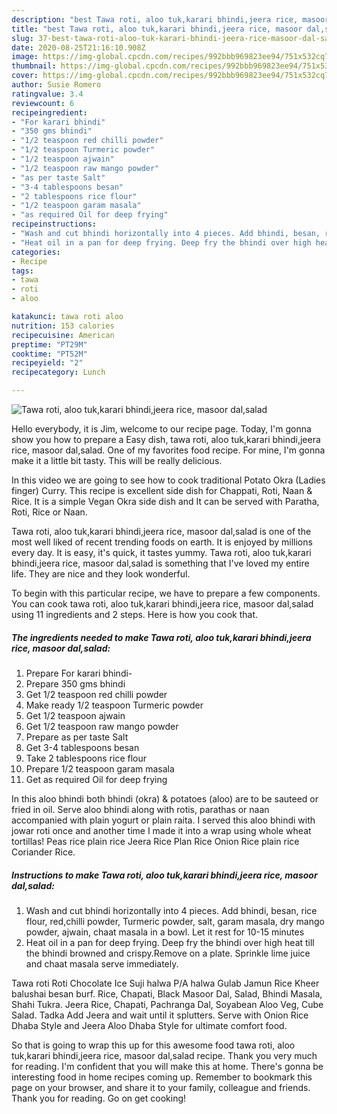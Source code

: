 ```yaml
---
description: "best Tawa roti, aloo tuk,karari bhindi,jeera rice, masoor dal,salad recipes ever | how long to cook Tawa roti, aloo tuk,karari bhindi,jeera rice, masoor dal,salad"
title: "best Tawa roti, aloo tuk,karari bhindi,jeera rice, masoor dal,salad recipes ever | how long to cook Tawa roti, aloo tuk,karari bhindi,jeera rice, masoor dal,salad"
slug: 37-best-tawa-roti-aloo-tuk-karari-bhindi-jeera-rice-masoor-dal-salad-recipes-ever-how-long-to-cook-tawa-roti-aloo-tuk-karari-bhindi-jeera-rice-masoor-dal-salad
date: 2020-08-25T21:16:10.908Z
image: https://img-global.cpcdn.com/recipes/992bbb969823ee94/751x532cq70/tawa-roti-aloo-tukkarari-bhindijeera-rice-masoor-dalsalad-recipe-main-photo.jpg
thumbnail: https://img-global.cpcdn.com/recipes/992bbb969823ee94/751x532cq70/tawa-roti-aloo-tukkarari-bhindijeera-rice-masoor-dalsalad-recipe-main-photo.jpg
cover: https://img-global.cpcdn.com/recipes/992bbb969823ee94/751x532cq70/tawa-roti-aloo-tukkarari-bhindijeera-rice-masoor-dalsalad-recipe-main-photo.jpg
author: Susie Romero
ratingvalue: 3.4
reviewcount: 6
recipeingredient:
- "For karari bhindi"
- "350 gms bhindi"
- "1/2 teaspoon red chilli powder"
- "1/2 teaspoon Turmeric powder"
- "1/2 teaspoon ajwain"
- "1/2 teaspoon raw mango powder"
- "as per taste Salt"
- "3-4 tablespoons besan"
- "2 tablespoons rice flour"
- "1/2 teaspoon garam masala"
- "as required Oil for deep frying"
recipeinstructions:
- "Wash and cut bhindi horizontally into 4 pieces. Add bhindi, besan, rice flour, red,chilli powder, Turmeric powder, salt, garam masala, dry mango powder, ajwain, chaat masala in a bowl. Let it rest for 10-15 minutes"
- "Heat oil in a pan for deep frying. Deep fry the bhindi over high heat till the bhindi browned and crispy.Remove on a plate. Sprinkle lime juice and chaat masala serve immediately."
categories:
- Recipe
tags:
- tawa
- roti
- aloo

katakunci: tawa roti aloo 
nutrition: 153 calories
recipecuisine: American
preptime: "PT29M"
cooktime: "PT52M"
recipeyield: "2"
recipecategory: Lunch

---
```



![Tawa roti, aloo tuk,karari bhindi,jeera rice, masoor dal,salad](https://img-global.cpcdn.com/recipes/992bbb969823ee94/751x532cq70/tawa-roti-aloo-tukkarari-bhindijeera-rice-masoor-dalsalad-recipe-main-photo.jpg)

Hello everybody, it is Jim, welcome to our recipe page. Today, I'm gonna show you how to prepare a Easy dish, tawa roti, aloo tuk,karari bhindi,jeera rice, masoor dal,salad. One of my favorites food recipe. For mine, I'm gonna make it a little bit tasty. This will be really delicious.

In this video we are going to see how to cook traditional Potato Okra (Ladies finger) Curry. This recipe is excellent side dish for Chappati, Roti, Naan &amp; Rice. It is a simple Vegan Okra side dish and It can be served with Paratha, Roti, Rice or Naan.

Tawa roti, aloo tuk,karari bhindi,jeera rice, masoor dal,salad is one of the most well liked of recent trending foods on earth. It is enjoyed by millions every day. It is easy, it's quick, it tastes yummy. Tawa roti, aloo tuk,karari bhindi,jeera rice, masoor dal,salad is something that I've loved my entire life. They are nice and they look wonderful.


To begin with this particular recipe, we have to prepare a few components. You can cook tawa roti, aloo tuk,karari bhindi,jeera rice, masoor dal,salad using 11 ingredients and 2 steps. Here is how you cook that.

<!--inarticleads1-->

##### The ingredients needed to make Tawa roti, aloo tuk,karari bhindi,jeera rice, masoor dal,salad:

1. Prepare For karari bhindi-
1. Prepare 350 gms bhindi
1. Get 1/2 teaspoon red chilli powder
1. Make ready 1/2 teaspoon Turmeric powder
1. Get 1/2 teaspoon ajwain
1. Get 1/2 teaspoon raw mango powder
1. Prepare as per taste Salt
1. Get 3-4 tablespoons besan
1. Take 2 tablespoons rice flour
1. Prepare 1/2 teaspoon garam masala
1. Get as required Oil for deep frying


In this aloo bhindi both bhindi (okra) &amp; potatoes (aloo) are to be sauteed or fried in oil. Serve aloo bhindi along with rotis, parathas or naan accompanied with plain yogurt or plain raita. I served this aloo bhindi with jowar roti once and another time I made it into a wrap using whole wheat tortillas! Peas rice plain rice Jeera Rice Plan Rice Onion Rice plain rice Coriander Rice. 

<!--inarticleads2-->

##### Instructions to make Tawa roti, aloo tuk,karari bhindi,jeera rice, masoor dal,salad:

1. Wash and cut bhindi horizontally into 4 pieces. Add bhindi, besan, rice flour, red,chilli powder, Turmeric powder, salt, garam masala, dry mango powder, ajwain, chaat masala in a bowl. Let it rest for 10-15 minutes
1. Heat oil in a pan for deep frying. Deep fry the bhindi over high heat till the bhindi browned and crispy.Remove on a plate. Sprinkle lime juice and chaat masala serve immediately.


Tawa roti Roti Chocolate Ice Suji halwa P/A halwa Gulab Jamun Rice Kheer balushai besan burf. Rice, Chapati, Black Masoor Dal, Salad, Bhindi Masala, Shahi Tukra. Jeera Rice, Chapati, Pachranga Dal, Soyabean Aloo Veg, Cube Salad. Tadka Add Jeera and wait until it splutters. Serve with Onion Rice Dhaba Style and Jeera Aloo Dhaba Style for ultimate comfort food. 

So that is going to wrap this up for this awesome food tawa roti, aloo tuk,karari bhindi,jeera rice, masoor dal,salad recipe. Thank you very much for reading. I'm confident that you will make this at home. There's gonna be interesting food in home recipes coming up. Remember to bookmark this page on your browser, and share it to your family, colleague and friends. Thank you for reading. Go on get cooking!

